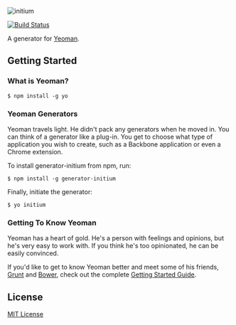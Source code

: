 ![initium](https://github.com/creativeaura/initium/raw/master/app/img/logo.png)

[![Build Status](https://secure.travis-ci.org/creativeaura/generator-initium.png?branch=master)](https://travis-ci.org/creativeaura/generator-initium)

A generator for [Yeoman](http://yeoman.io).


## Getting Started

### What is Yeoman?



```
$ npm install -g yo
```

### Yeoman Generators

Yeoman travels light. He didn't pack any generators when he moved in. You can think of a generator like a plug-in. You get to choose what type of application you wish to create, such as a Backbone application or even a Chrome extension.

To install generator-initium from npm, run:

```
$ npm install -g generator-initium
```

Finally, initiate the generator:

```
$ yo initium
```

### Getting To Know Yeoman

Yeoman has a heart of gold. He's a person with feelings and opinions, but he's very easy to work with. If you think he's too opinionated, he can be easily convinced.

If you'd like to get to know Yeoman better and meet some of his friends, [Grunt](http://gruntjs.com) and [Bower](http://bower.io), check out the complete [Getting Started Guide](https://github.com/yeoman/yeoman/wiki/Getting-Started).


## License

[MIT License](http://en.wikipedia.org/wiki/MIT_License)
